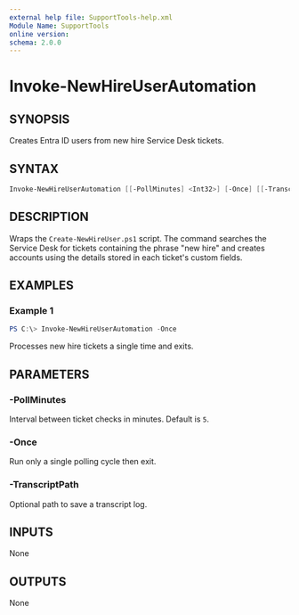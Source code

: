 ```yaml
---
external help file: SupportTools-help.xml
Module Name: SupportTools
online version:
schema: 2.0.0
---
```


# Invoke-NewHireUserAutomation

## SYNOPSIS
Creates Entra ID users from new hire Service Desk tickets.

## SYNTAX
```powershell
Invoke-NewHireUserAutomation [[-PollMinutes] <Int32>] [-Once] [[-TranscriptPath] <String>] [-ProgressAction <ActionPreference>] [<CommonParameters>]
```

## DESCRIPTION
Wraps the `Create-NewHireUser.ps1` script. The command searches the Service Desk for tickets containing the phrase "new hire" and creates accounts using the details stored in each ticket's custom fields.

## EXAMPLES
### Example 1
```powershell
PS C:\> Invoke-NewHireUserAutomation -Once
```
Processes new hire tickets a single time and exits.

## PARAMETERS
### -PollMinutes
Interval between ticket checks in minutes. Default is `5`.

### -Once
Run only a single polling cycle then exit.

### -TranscriptPath
Optional path to save a transcript log.

## INPUTS
None

## OUTPUTS
None

